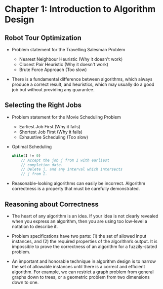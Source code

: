 # Chapter 1: Introduction to Algorithm Design

## Robot Tour Optimization

* Problem statement for the Travelling Salesman Problem
    * Nearest Neighbour Heuristic (Why it doesn't work)
    * Closest Pair Heuristic (Why it doesn't work)
    * Brute Force Approach (Too slow)

* There is a fundamental difference between algorithms, which always produce a correct result, and heuristics, which may usually do a good job but without providing any guarantee.

## Selecting the Right Jobs

* Problem statement for the Movie Scheduling Problem
    * Earliest Job First (Why it fails)
    * Shortest Job First (Why it fails)
    * Exhaustive Scheduling (Too slow)

* Optimal Scheduling
    ```pascal
    while(I != 0)
        // Accept the job j from I with earliest
        // completion date.
        // Delete j, and any interval which intersects
        // j from I.
    ```

* Reasonable-looking algorithms can easily be incorrect. Algorithm correctness is a property that must be carefully demonstrated.

## Reasoning about Correctness

* The heart of any algorithm is an idea. If your idea is not clearly revealed when you express an algorithm, then you are using too low-level a notation to describe it.

* Problem specifications have two parts: (1) the set of allowed input instances, and (2) the required properties of the algorithm’s output. It is impossible to prove the correctness of an algorithm for a fuzzily-stated problem.

* An important and honorable technique in algorithm design is to narrow the set of allowable instances until there is a correct and efficient algorithm. For example, we can restrict a graph problem from general graphs down to trees, or a geometric problem from two dimensions down to one.